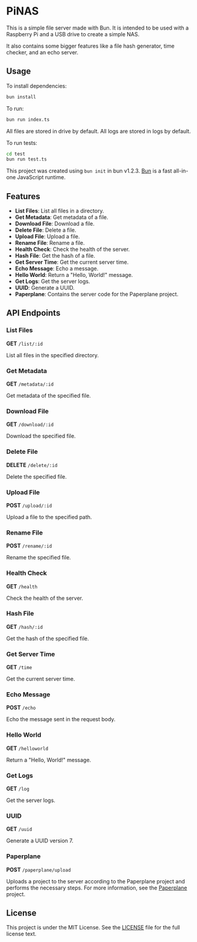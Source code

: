 
# PiNAS

This is a simple file server made with Bun. It is intended to be used with a Raspberry Pi and a USB drive to create a simple NAS.

It also contains some bigger features like a file hash generator, time checker, and an echo server.

## Usage

To install dependencies:

```bash
bun install
```

To run:

```bash
bun run index.ts
```

All files are stored in drive by default.
All logs are stored in logs by default.

To run tests:

```bash
cd test
bun run test.ts
```

This project was created using `bun init` in bun v1.2.3. [Bun](https://bun.sh) is a fast all-in-one JavaScript runtime.

## Features

- **List Files**: List all files in a directory.
- **Get Metadata**: Get metadata of a file.
- **Download File**: Download a file.
- **Delete File**: Delete a file.
- **Upload File**: Upload a file.
- **Rename File**: Rename a file.
- **Health Check**: Check the health of the server.
- **Hash File**: Get the hash of a file.
- **Get Server Time**: Get the current server time.
- **Echo Message**: Echo a message.
- **Hello World**: Return a "Hello, World!" message.
- **Get Logs**: Get the server logs.
- **UUID**: Generate a UUID.
- **Paperplane**: Contains the server code for the Paperplane project.

## API Endpoints

### List Files

**GET** `/list/:id`

List all files in the specified directory.

### Get Metadata

**GET** `/metadata/:id`

Get metadata of the specified file.

### Download File

**GET** `/download/:id`

Download the specified file.

### Delete File

**DELETE** `/delete/:id`

Delete the specified file.

### Upload File

**POST** `/upload/:id`

Upload a file to the specified path.

### Rename File

**POST** `/rename/:id`

Rename the specified file.

### Health Check

**GET** `/health`

Check the health of the server.

### Hash File

**GET** `/hash/:id`

Get the hash of the specified file.

### Get Server Time

**GET** `/time`

Get the current server time.

### Echo Message

**POST** `/echo`

Echo the message sent in the request body.

### Hello World

**GET** `/helloworld`

Return a "Hello, World!" message.

### Get Logs

**GET** `/log`

Get the server logs.

### UUID

**GET** `/uuid`

Generate a UUID version 7.

### Paperplane

**POST** `/paperplane/upload`

Uploads a project to the server according to the Paperplane project and performs the necessary steps. For more information, see the [Paperplane](https://github.com/theatom06/paperplane) project.

## License

This project is under the MIT License. See the [LICENSE](LICENSE) file for the full license text.